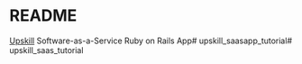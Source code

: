 # README

[Upskill](http://upskillcourses.com) Software-as-a-Service Ruby on Rails App# upskill_saasapp_tutorial# upskill_saas_tutorial
